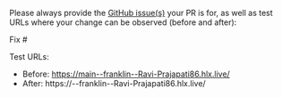 Please always provide the [GitHub issue(s)](../issues) your PR is for, as well as test URLs where your change can be observed (before and after):

Fix #<gh-issue-id>

Test URLs:
- Before: https://main--franklin--Ravi-Prajapati86.hlx.live/
- After: https://<branch>--franklin--Ravi-Prajapati86.hlx.live/
